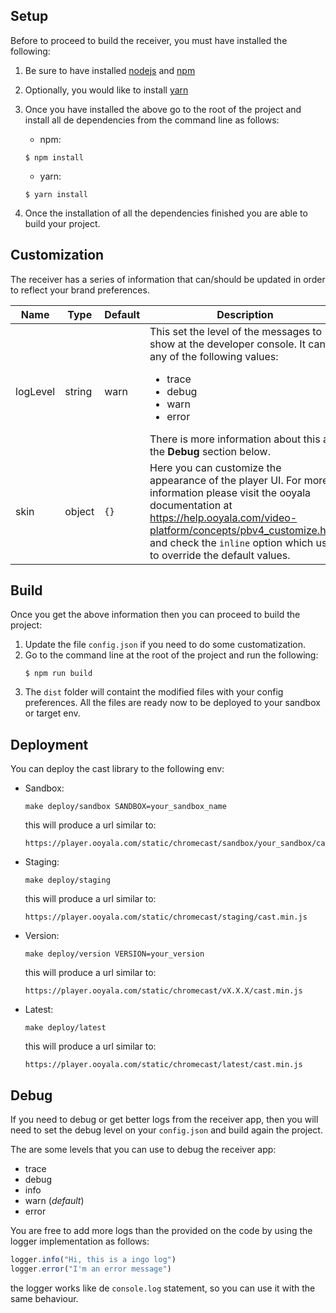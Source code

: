 ## Setup 
Before to proceed to build the receiver, you must have installed the following:
1. Be sure to have installed [nodejs](https://nodejs.org/en/) and [npm](https://www.npmjs.com/)
2. Optionally, you would like to install [yarn](https://yarnpkg.com/en/)
3. Once you have installed the above go to the root of the project and install all de dependencies from the command line as follows: 
    
    - npm:
    ```shell
    $ npm install
    ```
    - yarn:
    ```shell
    $ yarn install
    ```
4. Once the installation of all the dependencies finished you are able to build your project.

## Customization
The receiver has a series of information that can/should be updated in order to reflect your brand preferences.

| Name             | Type   | Default                 | Description                    |
|------------------|--------|-------------------------|--------------------------------|
| logLevel         | string | warn                    | This set the level of the messages to show at the developer console. It can be any of the following values: <ul><li>trace</li><li>debug</li><li>warn</li><li>error</li></ul> There is more information about this at the __Debug__ section below.| 
| skin             | object | `{}`                    | Here you can customize the appearance of the player UI. For more information please visit the ooyala documentation at https://help.ooyala.com/video-platform/concepts/pbv4_customize.html and check the `inline` option which used to override the default values. |




## Build
Once you get the above information then you can proceed to build the project:

1. Update the file `config.json` if you need to do some customatization.
2. Go to the command line at the root of the project and run the following:
    ```shell
    $ npm run build
    ```
3. The `dist` folder will containt the modified files with your config preferences. All the files are ready now to be deployed to your sandbox or target env.

## Deployment

You can deploy the cast library to the following env:
- Sandbox:
    ```
    make deploy/sandbox SANDBOX=your_sandbox_name
    ```
    this will produce a url similar to:
    ```
    https://player.ooyala.com/static/chromecast/sandbox/your_sandbox/cast.min.js
    ```
- Staging:
    ```
    make deploy/staging
    ```
    this will produce a url similar to:
    ```
    https://player.ooyala.com/static/chromecast/staging/cast.min.js
    ```
- Version:
    ```
    make deploy/version VERSION=your_version
    ```
    this will produce a url similar to:
    ```
    https://player.ooyala.com/static/chromecast/vX.X.X/cast.min.js
- Latest:
    ```
    make deploy/latest
    ```
    this will produce a url similar to:
    ```
    https://player.ooyala.com/static/chromecast/latest/cast.min.js
    ```


## Debug
If you need to debug or get better logs from the receiver app, then you will need to set the debug level on your `config.json` and build again the project.

The are some levels that you can use to debug the receiver app:
- trace
- debug
- info
- warn (*default*)
- error

You are free to add more logs than the provided on the code by using the logger implementation as follows:
```javascript
logger.info("Hi, this is a ingo log")
logger.error("I'm an error message")
```

the logger works like de `console.log` statement, so you can use it with the same behaviour.





